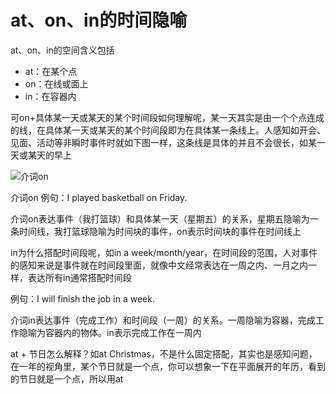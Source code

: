 # at、on、in的时间隐喻
at、on、in的空间含义包括

- at：在某个点
- on：在线或面上
- in：在容器内
  
可on+具体某一天或某天的某个时间段如何理解呢，某一天其实是由一个个点连成的线，在具体某一天或某天的某个时间段即为在具体某一条线上。人感知如开会、见面、活动等非瞬时事件时就如下图一样，这条线是具体的并且不会很长，如某一天或某天的早上

![介词on](https://ishare20.github.io/formalizedChinese/img/on.png)

介词on
例句：I played basketball on Friday.

介词on表达事件（我打篮球）和具体某一天（星期五）的关系，星期五隐喻为一条时间线，我打篮球隐喻为时间块的事件，on表示时间块的事件在时间线上

in为什么搭配时间段呢，如in a week/month/year，在时间段的范围，人对事件的感知来说是事件就在时间段里面，就像中文经常表达在一周之内、一月之内一样，表达所有in通常搭配时间段

例句：I will finish the job in a week.

介词in表达事件（完成工作）和时间段（一周）的关系。一周隐喻为容器，完成工作隐喻为容器内的物体。in表示完成工作在一周内

at + 节日怎么解释？如at Christmas，不是什么固定搭配，其实也是感知问题，在一年的视角里，某个节日就是一个点，你可以想象一下在平面展开的年历，看到的节日就是一个点，所以用at